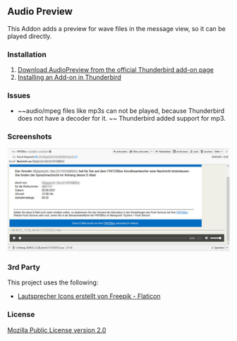 ## Audio Preview

This Addon adds a preview for wave files in the message view, so it can be played directly.

### Installation

1. [Download AudioPreview from the official Thunderbird add-on page](https://addons.thunderbird.net/de/thunderbird/addon/audio-preview/)
2. [Installing an Add-on in Thunderbird](https://support.mozilla.org/en-US/kb/installing-addon-thunderbird)

### Issues

*  ~~audio/mpeg files like mp3s can not be played, because Thunderbird does not have a decoder for it. ~~ Thunderbird added support for mp3.

### Screenshots

![Screenshot](images/screenshot.jpg)

### 3rd Party

This project uses the following:

* [Lautsprecher Icons erstellt von Freepik - Flaticon](https://www.flaticon.com/de/kostenlose-icons/lautsprecher)

### License

[Mozilla Public License version 2.0](LICENSE.txt)